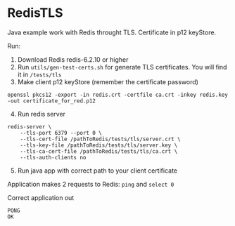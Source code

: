 # RedisTLS

Java example work with Redis throught TLS.
Certificate in p12 keyStore.

Run:
1. Download Redis redis-6.2.10 or higher
2. Run ``utils/gen-test-certs.sh`` for generate TLS certificates. You will find it in ``/tests/tls``
3. Make client p12 keyStore (remember the certificate password)
```
openssl pkcs12 -export -in redis.crt -certfile ca.crt -inkey redis.key -out certificate_for_red.p12
```
4. Run redis server
```
redis-server \
    --tls-port 6379 --port 0 \
    --tls-cert-file /pathToRedis/tests/tls/server.crt \
    --tls-key-file /pathToRedis/tests/tls/server.key \
    --tls-ca-cert-file /pathToRedis/tests/tls/ca.crt \
    --tls-auth-clients no
```
5. Run java app with correct path to your client certificate

Application makes 2 requests to Redis: ``ping`` and ``select 0``

Correct application out
```
PONG
OK
```



